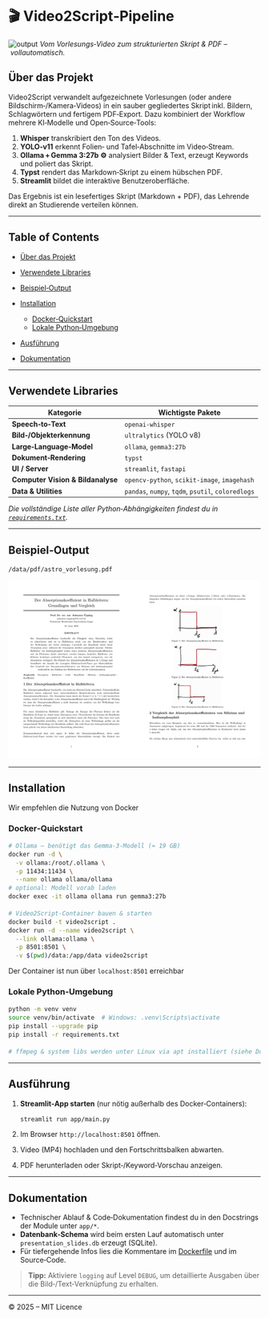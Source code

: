 # 🎬 Video2Script‑Pipeline

![output](assets/output.gif)
*Vom Vorlesungs‑Video zum strukturierten Skript & PDF – vollautomatisch.*
## Über das Projekt

Video2Script verwandelt aufgezeichnete Vorlesungen (oder andere Bildschirm‑/Kamera‑Videos) in ein sauber gegliedertes Skript inkl. Bildern, Schlagwörtern und fertigem PDF‑Export.
Dazu kombiniert der Workflow mehrere KI‑Modelle und Open‑Source‑Tools:

1. **Whisper** transkribiert den Ton des Videos.
2. **YOLO‑v11** erkennt Folien‑ und Tafel‑Abschnitte im Video‑Stream.
3. **Ollama + Gemma 3:27b ⚙︎** analysiert Bilder & Text, erzeugt Keywords und poliert das Skript.
4. **Typst** rendert das Markdown‑Skript zu einem hübschen PDF.
5. **Streamlit** bildet die interaktive Benutzeroberfläche.

Das Ergebnis ist ein lesefertiges Skript (Markdown + PDF), das Lehrende direkt an Studierende verteilen können.

---

## Table of Contents

* [Über das Projekt](#über-das-projekt)
* [Verwendete Libraries](#verwendete-libraries)
* [Beispiel‑Output](#beispiel-output)
* [Installation](#installation)

  * [Docker‑Quickstart](#docker-quickstart)
  * [Lokale Python‑Umgebung](#lokale-python-umgebung)
* [Ausführung](#ausführung)
* [Dokumentation](#dokumentation)

---

## Verwendete Libraries

| Kategorie                         | Wichtigste Pakete                                  |
| --------------------------------- | -------------------------------------------------- |
| **Speech‑to‑Text**                | `openai-whisper`                                   |
| **Bild‑/Objekterkennung**         | `ultralytics` (YOLO v8)                            |
| **Large‑Language‑Model**          | `ollama`, `gemma3:27b`                             |
| **Dokument‑Rendering**            | `typst`                                            |
| **UI / Server**                   | `streamlit`, `fastapi`                             |
| **Computer Vision & Bildanalyse** | `opencv-python`, `scikit-image`, `imagehash`       |
| **Data & Utilities**              | `pandas`, `numpy`, `tqdm`, `psutil`, `coloredlogs` |

*Die vollständige Liste aller Python‑Abhängigkeiten findest du in [`requirements.txt`](requirements.txt).*

---

## Beispiel‑Output

```text
/data/pdf/astro_vorlesung.pdf
```

<p align="center">
  <img src="assets/example.png">
</p>

---

## Installation
Wir empfehlen die Nutzung von Docker
### Docker‑Quickstart

```bash
# Ollama – benötigt das Gemma‑3‑Modell (≈ 19 GB)
docker run -d \
  -v ollama:/root/.ollama \
  -p 11434:11434 \
  --name ollama ollama/ollama
# optional: Modell vorab laden
docker exec -it ollama ollama run gemma3:27b

# Video2Script‑Container bauen & starten
docker build -t video2script .
docker run -d --name video2script \
  --link ollama:ollama \
  -p 8501:8501 \
  -v $(pwd)/data:/app/data video2script
```
Der Container ist nun über `localhost:8501` erreichbar
### Lokale Python‑Umgebung

```bash
python -m venv venv
source venv/bin/activate  # Windows: .venv\Scripts\activate
pip install --upgrade pip
pip install -r requirements.txt

# ffmpeg & system libs werden unter Linux via apt installiert (siehe Dockerfile)
```

---

## Ausführung

1. **Streamlit‑App starten** (nur nötig außerhalb des Docker‑Containers):

   ```bash
   streamlit run app/main.py
   ```
2. Im Browser `http://localhost:8501` öffnen.
3. Video (MP4) hochladen und den Fortschrittsbalken abwarten.
4. PDF herunterladen oder Skript‑/Keyword‑Vorschau anzeigen.

---

## Dokumentation

* Technischer Ablauf & Code‑Dokumentation findest du in den Docstrings der Module unter `app/*`.
* **Datenbank‑Schema** wird beim ersten Lauf automatisch unter `presentation_slides.db` erzeugt (SQLite).
* Für tiefergehende Infos lies die Kommentare im [Dockerfile](dockerfile) und im Source‑Code.

> **Tipp:** Aktiviere `logging` auf Level `DEBUG`, um detaillierte Ausgaben über die Bild‑/Text‑Verknüpfung zu erhalten.

---

© 2025 – MIT Licence
